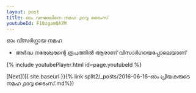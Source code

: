 ```yaml
---
layout: post
title: ഓം വനമാലിനെ നമഹ ൧൦൮ ടൈംസ്
youtubeId: F10zgamQA7M
---
```

 
 
 ഓം വിസർഗ്ഗായ നമഹ 
 
 -  അർദ്ധ നരേശ്വരന്റെ രൂപത്തിൽ ആരാണ് വിസാർഗയെപ്പോലെയാണ് 
 
  
 
  
 
 
 
 
 
 


{% include youtubePlayer.html id=page.youtubeId %}
 
[Next]({{ site.baseurl }}{% link  split2/_posts/2016-06-16-ഓം പ്രിയകരുടെ നമഹ ൧൦൮ ടൈംസ്.md%})
 
